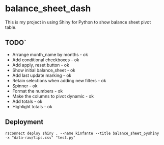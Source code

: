 # balance_sheet_dash

This is my project in using Shiny for Python to show balance sheet pivot table.

## TODO`
* Arrange month_name by months - ok
* Add conditional checkboxes - ok
* Add apply, reset button - ok
* Show initial balance_sheet - ok
* Add last update marking - ok
* Retain selections when adding new filters - ok
* Spinner - ok
* Format the numbers - ok
* Make the columns to pivot dynamic - ok
* Add totals - ok
* Highlight totals - ok

## Deployment

```
rsconnect deploy shiny . --name kinfante --title balance_sheet_pyshiny -x "data-raw/tips.csv" "test.py"
```